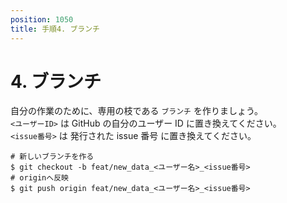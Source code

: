 ```yaml
---
position: 1050
title: 手順4. ブランチ
---
```


# 4. ブランチ

自分の作業のために、専用の枝である `ブランチ` を作りましょう。  
`<ユーザーID>` は GitHub の自分のユーザー ID に置き換えてください。  
`<issue番号>` は 発行された issue 番号 に置き換えてください。

```
# 新しいブランチを作る
$ git checkout -b feat/new_data_<ユーザー名>_<issue番号>
# originへ反映
$ git push origin feat/new_data_<ユーザー名>_<issue番号>
```
